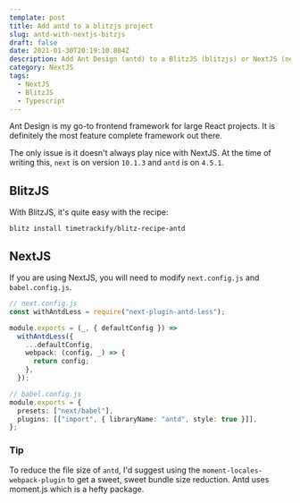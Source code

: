```yaml
---
template: post
title: Add antd to a blitzjs project
slug: antd-with-nextjs-bitzjs
draft: false
date: 2021-01-30T20:19:10.804Z
description: Add Ant Design (antd) to a BlitzJS (blitzjs) or NextJS (next) project.
category: NextJS
tags:
  - NextJS
  - BlitzJS
  - Typescript
---
```


Ant Design is my go-to frontend framework for large React projects. It is definitely the most feature complete framework out there.

The only issue is it doesn't always play nice with NextJS. At the time of writing this, `next` is on version `10.1.3` and `antd` is on `4.5.1`.

## BlitzJS

With BlitzJS, it's quite easy with the recipe:

`blitz install timetrackify/blitz-recipe-antd`

## NextJS

If you are using NextJS, you will need to modify `next.config.js` and `babel.config.js`.

```typescript
// next.config.js
const withAntdLess = require("next-plugin-antd-less");

module.exports = (_, { defaultConfig }) =>
  withAntdLess({
    ...defaultConfig,
    webpack: (config, _) => {
      return config;
    },
  });
```

```typescript
// babel.config.js
module.exports = {
  presets: ["next/babel"],
  plugins: [["import", { libraryName: "antd", style: true }]],
};
```

### Tip

To reduce the file size of `antd`, I'd suggest using the `moment-locales-webpack-plugin` to get a sweet, sweet bundle size reduction. Antd uses moment.js which is a hefty package.